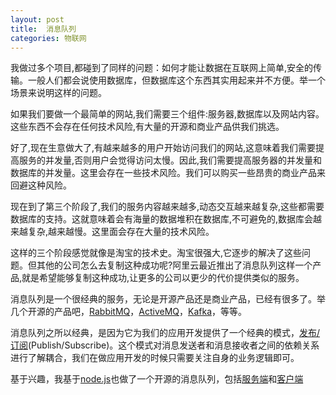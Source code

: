 ```yaml
---
layout: post
title:  消息队列
categories: 物联网
---
```


我做过多个项目,都碰到了同样的问题：如何才能让数据在互联网上简单,安全的传输。一般人们都会说使用数据库，但数据库这个东西其实用起来并不方便。举一个场景来说明这样的问题。

如果我们要做一个最简单的网站,我们需要三个组件:服务器,数据库以及网站内容。这些东西不会存在任何技术风险,有大量的开源和商业产品供我们挑选。

好了,现在生意做大了,有越来越多的用户开始访问我们的网站,这意味着我们需要提高服务的并发量,否则用户会觉得访问太慢。因此,我们需要提高服务器的并发量和数据库的并发量。这里会存在一些技术风险。我们可以购买一些昂贵的商业产品来回避这种风险。

现在到了第三个阶段了,我们的服务内容越来越多,动态交互越来越复杂,这些都需要数据库的支持。这就意味着会有海量的数据堆积在数据库,不可避免的,数据库会越来越复杂,越来越慢。这里面会存在大量的技术风险。

这样的三个阶段感觉就像是淘宝的技术史。淘宝很强大,它逐步的解决了这些问题。但其他的公司怎么去复制这种成功呢?阿里云最近推出了消息队列这样一个产品,就是希望能够复制这种成功,让更多的公司以更少的代价提供类似的服务。

消息队列是一个很经典的服务，无论是开源产品还是商业产品，已经有很多了。举几个开源的产品吧，[RabbitMQ](https://www.rabbitmq.com/)，[ActiveMQ](http://activemq.apache.org/)，[Kafka](http://kafka.apache.org/)，等等。

消息队列之所以经典，是因为它为我们的应用开发提供了一个经典的模式，[发布/订阅](https://en.wikipedia.org/wiki/Publish%E2%80%93subscribe_pattern)(Publish/Subscribe)。这个模式对消息发送者和消息接收者之间的依赖关系进行了解耦合，我们在做应用开发的时候只需要关注自身的业务逻辑即可。

基于兴趣，我基于[node.js](https://nodejs.org/en/)也做了一个开源的消息队列，包括[服务端](https://github.com/PickStone78/router.io-server)和[客户端](https://github.com/PickStone78/router.io-client)
